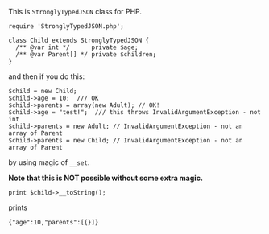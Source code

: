 This is `StronglyTypedJSON` class for PHP.

```
require 'StronglyTypedJSON.php';

class Child extends StronglyTypedJSON {
  /** @var int */      private $age;
  /** @var Parent[] */ private $children;
}
```

and then if you do this:

```
$child = new Child;
$child->age = 10;  /// OK
$child->parents = array(new Adult); // OK!
$child->age = "test!";  /// this throws InvalidArgumentException - not int
$child->parents = new Adult; // InvalidArgumentException - not an array of Parent
$child->parents = new Child; // InvalidArgumentException - not an array of Parent
```

by using magic of `__set`.

**Note that this is NOT possible without some extra magic.** 

```
print $child->__toString();
```

prints

```
{"age":10,"parents":[{}]}
```